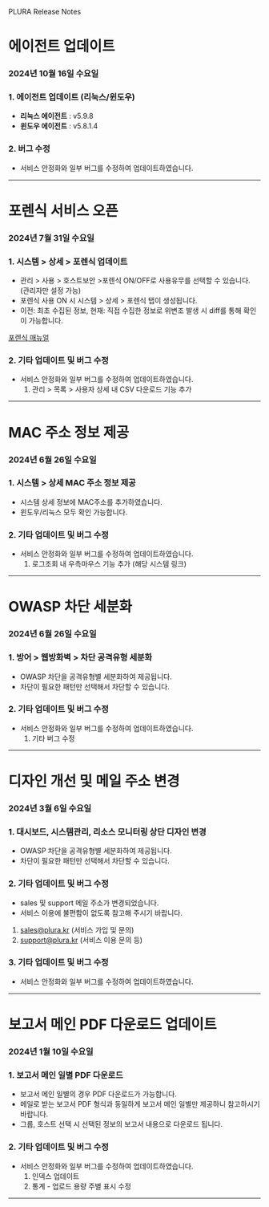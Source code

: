 PLURA Release Notes

# 에이전트 업데이트 

### 2024년 10월 16일 수요일

### 1. 에이전트 업데이트 (리눅스/윈도우)

-  **리눅스 에이전트** : v5.9.8
-  **윈도우 에이전트** : v5.8.1.4

### 2. 버그 수정

- 서비스 안정화와 일부 버그를 수정하여 업데이트하였습니다.

---

# 포렌식 서비스 오픈 

###  2024년 7월 31일 수요일

### 1. 시스템 > 상세 > 포렌식 업데이트

-  관리 > 사용 > 호스트보안 >포렌식 ON/OFF로 사용유무를 선택할 수 있습니다. (관리자만 설정 가능)
-  포렌식 사용 ON 시 시스템 > 상세 > 포렌식 탭이 생성됩니다.
-  이전: 최초  수집된 정보, 현재: 직접 수집한 정보로 위변조 발생 시 diff를 통해 확인이 가능합니다.

  [포렌식 매뉴얼](https://docs.plura.io/ko/fn/forensic)

### 2. 기타 업데이트 및 버그 수정

- 서비스 안정화와 일부 버그를 수정하여 업데이트하였습니다.
    1) 관리 > 목록 > 사용자 상세 내 CSV 다운로드 기능 추가

---

# MAC 주소 정보 제공

###  2024년 6월 26일 수요일

### 1. 시스템 > 상세 MAC 주소 정보 제공

-  시스템 상세 정보에 MAC주소를 추가하였습니다.
-  윈도우/리눅스 모두 확인 가능합니다.

### 2. 기타 업데이트 및 버그 수정

- 서비스 안정화와 일부 버그를 수정하여 업데이트하였습니다.
   1) 로그조회 내 우측마우스 기능 추가 (해당 시스템 링크)

---

# OWASP 차단 세분화

###  2024년 6월 26일 수요일

### 1. 방어 > 웹방화벽 > 차단 공격유형 세분화

- OWASP 차단을 공격유형별 세분화하여 제공됩니다.
- 차단이 필요한 패턴만 선택해서 차단할 수 있습니다.

### 2. 기타 업데이트 및 버그 수정

- 서비스 안정화와 일부 버그를 수정하여 업데이트하였습니다.
   1) 기타 버그 수정

---

# 디자인 개선 및 메일 주소 변경

###  2024년 3월 6일 수요일

### 1. 대시보드, 시스템관리, 리소스 모니터링 상단 디자인 변경

- OWASP 차단을 공격유형별 세분화하여 제공됩니다.
- 차단이 필요한 패턴만 선택해서 차단할 수 있습니다.

### 2. 기타 업데이트 및 버그 수정

- sales 및 support 메일 주소가 변경되었습니다.
- 서비스 이용에 불편함이 없도록  참고해 주시기 바랍니다.
1) sales@plura.kr (서비스 가입 및 문의)
2) support@plura.kr (서비스 이용 문의 등)

### 3. 기타 업데이트 및 버그 수정

- 서비스 안정화와 일부 버그를 수정하여 업데이트하였습니다.

---

# 보고서 메인 PDF 다운로드 업데이트

###  2024년 1월 10일 수요일

### 1. 보고서 메인 일별 PDF 다운로드

- 보고서 메인 일별의 경우 PDF 다운로드가 가능합니다.
- 메일로 받는 보고서 PDF 형식과 동일하게 보고서 메인 일별만 제공하니 참고하시기 바랍니다.
- 그룹, 호스트 선택 시 선택된 정보의 보고서 내용으로 다운로드 됩니다.

### 2. 기타 업데이트 및 버그 수정

- 서비스 안정화와 일부 버그를 수정하여 업데이트하였습니다.
   1) 인덱스 업데이트
   2) 통계 - 업로드 용량 주별 표시 수정
 ---
